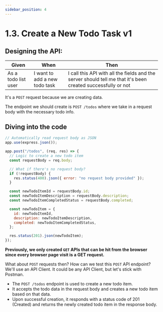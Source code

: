 ```yaml
---
sidebar_position: 4
---
```


# 1.3. Create a New Todo Task v1

## Designing the API:

| Given               | When                          | Then                                                                                                         |
| ------------------- | ----------------------------- | ------------------------------------------------------------------------------------------------------------ |
| As a todo list user | I want to add a new todo task | I call this API with all the fields and the server should tell me that it's been created successfully or not |

It's a `POST` request because we are creating data.

The endpoint we should create is `POST /todos` where we take in a request body with the necessary todo info.

## Diving into the code

```javascript
// Automatically read request body as JSON
app.use(express.json());

app.post("/todos", (req, res) => {
  // Logic to create a new todo item
  const requestBody = req.body;

  // What if there's no request body?
  if (!requestBody) {
    res.status(400).json({ error: "no request body provided" });
  }

  const newTodoItemId = requestBody.id;
  const newTodoItemDescription = requestBody.description;
  const newTodoItemCompletedStatus = requestBody.completed;

  const newTodoItem = {
    id: newTodoItemId,
    description: newTodoItemDescription,
    completed: newTodoItemCompletedStatus,
  };

  res.status(201).json(newTodoItem);
});
```

**Previously, we only created `GET` APIs that can be hit from the browser since every browser page visit is a GET request.**

What about `POST` requests then? How can we test this `POST` API endpoint? We'll use an API Client. It could be any API Client, but let's stick with Postman.

- The `POST /todos` endpoint is used to create a new todo item.
- It accepts the todo data in the request body and creates a new todo item based on that data.
- Upon successful creation, it responds with a status code of 201 (Created) and returns the newly created todo item in the response body.
